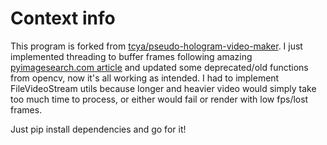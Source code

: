 # Context info

This program is forked from [tcya/pseudo-hologram-video-maker](https://github.com/tcya/pseudo-hologram-video-maker). 
I just implemented threading to buffer frames following amazing [pyimagesearch.com article](https://www.pyimagesearch.com/2017/02/06/faster-video-file-fps-with-cv2-videocapture-and-opencv/) and updated some deprecated/old functions from opencv, now it's all working as intended. 
I had to implement FileVideoStream utils because longer and heavier video would simply take too much time to process, or either would fail or render with low fps/lost frames.

Just pip install dependencies and go for it!
